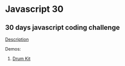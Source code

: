 # Javascript 30
## 30 days javascript coding challenge

<a href="https://javascript30.com/">Description</a>

Demos:
1. <a href="https://codepen.io/pbweb/full/jwKqjp/">Drum Kit</a>




